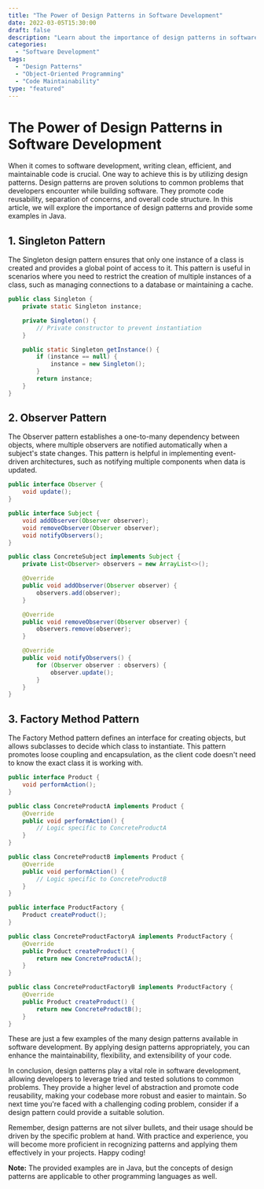 ```yaml
--- 
title: "The Power of Design Patterns in Software Development"
date: 2022-03-05T15:30:00
draft: false
description: "Learn about the importance of design patterns in software development and how they can improve your code quality and maintainability."
categories:
  - "Software Development"
tags:
  - "Design Patterns"
  - "Object-Oriented Programming"
  - "Code Maintainability"
type: "featured"
---
```


# The Power of Design Patterns in Software Development

When it comes to software development, writing clean, efficient, and maintainable code is crucial. One way to achieve this is by utilizing design patterns. Design patterns are proven solutions to common problems that developers encounter while building software. They promote code reusability, separation of concerns, and overall code structure. In this article, we will explore the importance of design patterns and provide some examples in Java.

## 1. Singleton Pattern

The Singleton design pattern ensures that only one instance of a class is created and provides a global point of access to it. This pattern is useful in scenarios where you need to restrict the creation of multiple instances of a class, such as managing connections to a database or maintaining a cache.

```java
public class Singleton {
    private static Singleton instance;

    private Singleton() {
        // Private constructor to prevent instantiation
    }

    public static Singleton getInstance() {
        if (instance == null) {
            instance = new Singleton();
        }
        return instance;
    }
}
```

## 2. Observer Pattern

The Observer pattern establishes a one-to-many dependency between objects, where multiple observers are notified automatically when a subject's state changes. This pattern is helpful in implementing event-driven architectures, such as notifying multiple components when data is updated.

```java
public interface Observer {
    void update();
}

public interface Subject {
    void addObserver(Observer observer);
    void removeObserver(Observer observer);
    void notifyObservers();
}

public class ConcreteSubject implements Subject {
    private List<Observer> observers = new ArrayList<>();

    @Override
    public void addObserver(Observer observer) {
        observers.add(observer);
    }

    @Override
    public void removeObserver(Observer observer) {
        observers.remove(observer);
    }

    @Override
    public void notifyObservers() {
        for (Observer observer : observers) {
            observer.update();
        }
    }
}
```

## 3. Factory Method Pattern

The Factory Method pattern defines an interface for creating objects, but allows subclasses to decide which class to instantiate. This pattern promotes loose coupling and encapsulation, as the client code doesn't need to know the exact class it is working with.

```java
public interface Product {
    void performAction();
}

public class ConcreteProductA implements Product {
    @Override
    public void performAction() {
        // Logic specific to ConcreteProductA
    }
}

public class ConcreteProductB implements Product {
    @Override
    public void performAction() {
        // Logic specific to ConcreteProductB
    }
}

public interface ProductFactory {
    Product createProduct();
}

public class ConcreteProductFactoryA implements ProductFactory {
    @Override
    public Product createProduct() {
        return new ConcreteProductA();
    }
}

public class ConcreteProductFactoryB implements ProductFactory {
    @Override
    public Product createProduct() {
        return new ConcreteProductB();
    }
}
```

These are just a few examples of the many design patterns available in software development. By applying design patterns appropriately, you can enhance the maintainability, flexibility, and extensibility of your code.

In conclusion, design patterns play a vital role in software development, allowing developers to leverage tried and tested solutions to common problems. They provide a higher level of abstraction and promote code reusability, making your codebase more robust and easier to maintain. So next time you're faced with a challenging coding problem, consider if a design pattern could provide a suitable solution.

Remember, design patterns are not silver bullets, and their usage should be driven by the specific problem at hand. With practice and experience, you will become more proficient in recognizing patterns and applying them effectively in your projects. Happy coding!

**Note:** The provided examples are in Java, but the concepts of design patterns are applicable to other programming languages as well.
